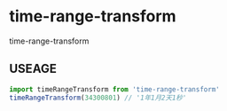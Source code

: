 # time-range-transform
time-range-transform

## USEAGE
```javascript
import timeRangeTransform from 'time-range-transform'
timeRangeTransform(34300801) // '1年1月2天1秒'

